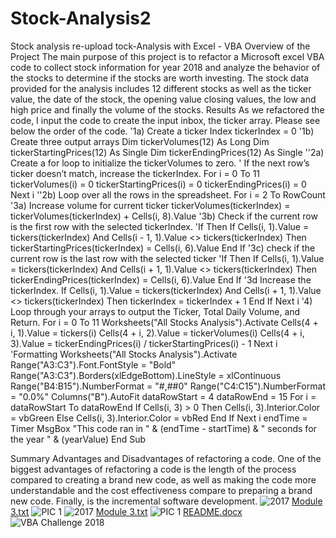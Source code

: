# Stock-Analysis2
Stock analysis re-upload 
tock-Analysis with Excel - VBA
Overview of the Project
The main purpose of this project is to refactor a Microsoft excel VBA code to collect stock information for year 2018 and analyze the behavior of the stocks to determine if the stocks are worth investing. 
The stock data provided for the analysis includes 12 different stocks as well as the ticker value, the date of the stock, the opening value closing values, the low and high price and finally the volume of the stocks. 
Results 
As we refactored the code, I input the code to create the input inbox, the ticker array. 
Please see below the order of the code. 
'1a) Create a ticker Index
tickerIndex = 0
'1b) Create three output arrays
Dim tickerVolumes(12) As Long
Dim tickerStartingPrices(12) As Single
Dim tickerEndingPrices(12) As Single
''2a) Create a for loop to initialize the tickerVolumes to zero.
' If the next row’s ticker doesn’t match, increase the tickerIndex.
For i = 0 To 11
tickerVolumes(i) = 0
tickerStartingPrices(i) = 0
tickerEndingPrices(i) = 0
Next i
''2b) Loop over all the rows in the spreadsheet.
For i = 2 To RowCount
'3a) Increase volume for current ticker
tickerVolumes(tickerIndex) = tickerVolumes(tickerIndex) + Cells(i, 8).Value
'3b) Check if the current row is the first row with the selected tickerIndex.
'If  Then
If Cells(i, 1).Value = tickers(tickerIndex) And Cells(i - 1, 1).Value <> tickers(tickerIndex) Then
tickerStartingPrices(tickerIndex) = Cells(i, 6).Value
End If
'3c) check if the current row is the last row with the selected ticker
'If  Then
If Cells(i, 1).Value = tickers(tickerIndex) And Cells(i + 1, 1).Value <> tickers(tickerIndex) Then
tickerEndingPrices(tickerIndex) = Cells(i, 6).Value
End If
'3d Increase the tickerIndex.
If Cells(i, 1).Value = tickers(tickerIndex) And Cells(i + 1, 1).Value <> tickers(tickerIndex) Then
tickerIndex = tickerIndex + 1
End If
Next i
'4) Loop through your arrays to output the Ticker, Total Daily Volume, and Return.
For i = 0 To 11
Worksheets("All Stocks Analysis").Activate
Cells(4 + i, 1).Value = tickers(i)
Cells(4 + i, 2).Value = tickerVolumes(i)
Cells(4 + i, 3).Value = tickerEndingPrices(i) / tickerStartingPrices(i) - 1
Next i
'Formatting
Worksheets("All Stocks Analysis").Activate
Range("A3:C3").Font.FontStyle = "Bold"
Range("A3:C3").Borders(xlEdgeBottom).LineStyle = xlContinuous
Range("B4:B15").NumberFormat = "#,##0"
Range("C4:C15").NumberFormat = "0.0%"
Columns("B").AutoFit
dataRowStart = 4
dataRowEnd = 15
For i = dataRowStart To dataRowEnd
If Cells(i, 3) > 0 Then
Cells(i, 3).Interior.Color = vbGreen
Else
Cells(i, 3).Interior.Color = vbRed
End If
Next i
endTime = Timer
MsgBox "This code ran in " & (endTime - startTime) & " seconds for the year " & (yearValue)
End Sub

Summary 
Advantages and Disadvantages of refactoring a code. 
One of the biggest advantages of refactoring a code is the length of the process compared to creating a brand new code, as well as making the code more understandable and the cost effectiveness compare to preparing a brand new code. Finally, is the incremental software development. 
![2017](https://user-images.githubusercontent.com/115121417/203672217-dacea356-3176-47bf-afb0-53ee6289c576.JPG)
[Module 3.txt](https://github.com/yzurita1925/Stock-Analysis2/files/10080063/Module.3.txt)
![PIC 1](https://user-images.githubusercontent.com/115121417/203672220-6d1a05bb-4be6-4760-b71e-d91aa435b1ac.JPG)
![2017](https://user-images.githubusercontent.com/115121417/203672236-a2660a90-de6c-4270-bd5d-3446809d96d6.JPG)
[Module 3.txt](https://github.com/yzurita1925/Stock-Analysis2/files/10080065/Module.3.txt)
![PIC 1](https://user-images.githubusercontent.com/115121417/203672267-d5805340-8b41-4caf-9ea6-3a180438a67d.JPG)
[README.docx](https://github.com/yzurita1925/Stock-Analysis2/files/10080070/README.docx)
![VBA Challenge 2018](https://user-images.githubusercontent.com/115121417/203672315-3edc6944-f121-4234-9121-d7d6d234badc.JPG)
